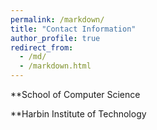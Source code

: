 ```yaml
---
permalink: /markdown/
title: "Contact Information"
author_profile: true
redirect_from: 
  - /md/
  - /markdown.html
---
```


**School of Computer Science

**Harbin Institute of Technology

